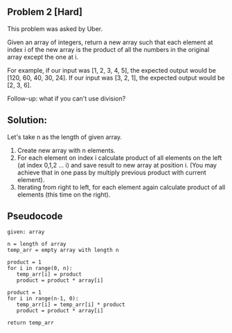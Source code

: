 ## Problem 2 [Hard]
This problem was asked by Uber.

Given an array of integers, return a new array such that each element at index i of the new array is the product of all the numbers in the original array except the one at i.

For example, if our input was [1, 2, 3, 4, 5], the expected output would be [120, 60, 40, 30, 24]. If our input was [3, 2, 1], the expected output would be [2, 3, 6].

Follow-up: what if you can't use division?

## Solution:
Let's take n as the length of given array.
1. Create new array with n elements.
2. For each element on index i calculate product of all elements on the left (at index 0,1,2 ... i) and save result to new array at position i.
   (You may achieve that in one pass by multiply previous product with current element).
3. Iterating from right to left, for each element again calculate product of all elements (this time on the right). 

## Pseudocode
```
given: array

n = length of array
temp_arr = empty array with length n

product = 1
for i in range(0, n):
   temp_arr[i] = product
   product = product * array[i]

product = 1
for i in range(n-1, 0):
   temp_arr[i] = temp_arr[i] * product
   product = product * array[i]
   
return temp_arr
```